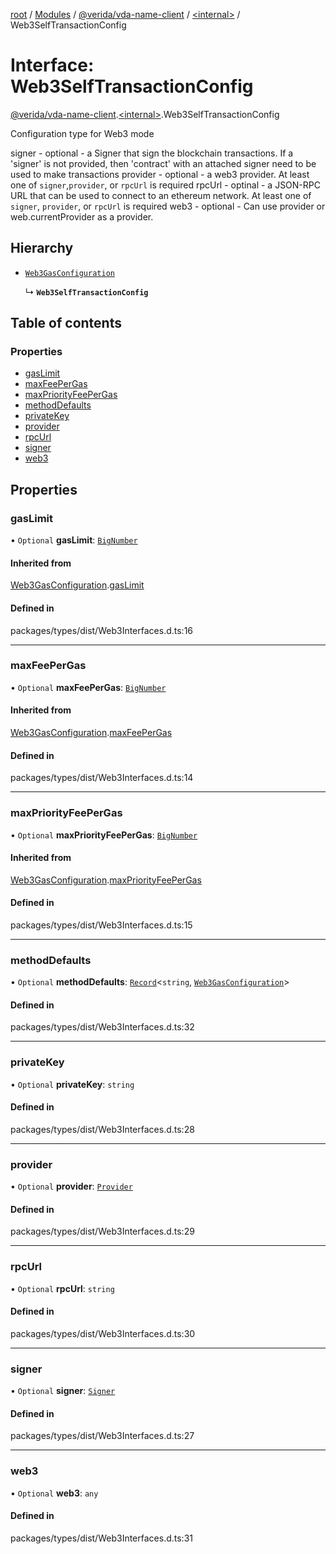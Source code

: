 [root](../README.md) / [Modules](../modules.md) / [@verida/vda-name-client](../modules/verida_vda_name_client.md) / [<internal\>](../modules/verida_vda_name_client._internal_.md) / Web3SelfTransactionConfig

# Interface: Web3SelfTransactionConfig

[@verida/vda-name-client](../modules/verida_vda_name_client.md).[<internal\>](../modules/verida_vda_name_client._internal_.md).Web3SelfTransactionConfig

Configuration type for Web3 mode

signer - optional - a Signer that sign the blockchain transactions. If a 'signer' is not provided, then 'contract' with an attached signer need to be used to make transactions
provider - optional - a web3 provider. At least one of `signer`,`provider`, or `rpcUrl` is required
rpcUrl - optinal - a JSON-RPC URL that can be used to connect to an ethereum network. At least one of `signer`, `provider`, or `rpcUrl` is required
web3 - optional - Can use provider or web.currentProvider as a provider.

## Hierarchy

- [`Web3GasConfiguration`](verida_vda_name_client._internal_.Web3GasConfiguration.md)

  ↳ **`Web3SelfTransactionConfig`**

## Table of contents

### Properties

- [gasLimit](verida_vda_name_client._internal_.Web3SelfTransactionConfig.md#gaslimit)
- [maxFeePerGas](verida_vda_name_client._internal_.Web3SelfTransactionConfig.md#maxfeepergas)
- [maxPriorityFeePerGas](verida_vda_name_client._internal_.Web3SelfTransactionConfig.md#maxpriorityfeepergas)
- [methodDefaults](verida_vda_name_client._internal_.Web3SelfTransactionConfig.md#methoddefaults)
- [privateKey](verida_vda_name_client._internal_.Web3SelfTransactionConfig.md#privatekey)
- [provider](verida_vda_name_client._internal_.Web3SelfTransactionConfig.md#provider)
- [rpcUrl](verida_vda_name_client._internal_.Web3SelfTransactionConfig.md#rpcurl)
- [signer](verida_vda_name_client._internal_.Web3SelfTransactionConfig.md#signer)
- [web3](verida_vda_name_client._internal_.Web3SelfTransactionConfig.md#web3)

## Properties

### gasLimit

• `Optional` **gasLimit**: [`BigNumber`](../classes/verida_vda_name_client._internal_.BigNumber.md)

#### Inherited from

[Web3GasConfiguration](verida_vda_name_client._internal_.Web3GasConfiguration.md).[gasLimit](verida_vda_name_client._internal_.Web3GasConfiguration.md#gaslimit)

#### Defined in

packages/types/dist/Web3Interfaces.d.ts:16

___

### maxFeePerGas

• `Optional` **maxFeePerGas**: [`BigNumber`](../classes/verida_vda_name_client._internal_.BigNumber.md)

#### Inherited from

[Web3GasConfiguration](verida_vda_name_client._internal_.Web3GasConfiguration.md).[maxFeePerGas](verida_vda_name_client._internal_.Web3GasConfiguration.md#maxfeepergas)

#### Defined in

packages/types/dist/Web3Interfaces.d.ts:14

___

### maxPriorityFeePerGas

• `Optional` **maxPriorityFeePerGas**: [`BigNumber`](../classes/verida_vda_name_client._internal_.BigNumber.md)

#### Inherited from

[Web3GasConfiguration](verida_vda_name_client._internal_.Web3GasConfiguration.md).[maxPriorityFeePerGas](verida_vda_name_client._internal_.Web3GasConfiguration.md#maxpriorityfeepergas)

#### Defined in

packages/types/dist/Web3Interfaces.d.ts:15

___

### methodDefaults

• `Optional` **methodDefaults**: [`Record`](../modules/verida_vda_name_client._internal_.md#record)<`string`, [`Web3GasConfiguration`](verida_vda_name_client._internal_.Web3GasConfiguration.md)\>

#### Defined in

packages/types/dist/Web3Interfaces.d.ts:32

___

### privateKey

• `Optional` **privateKey**: `string`

#### Defined in

packages/types/dist/Web3Interfaces.d.ts:28

___

### provider

• `Optional` **provider**: [`Provider`](../classes/verida_vda_name_client._internal_.Provider.md)

#### Defined in

packages/types/dist/Web3Interfaces.d.ts:29

___

### rpcUrl

• `Optional` **rpcUrl**: `string`

#### Defined in

packages/types/dist/Web3Interfaces.d.ts:30

___

### signer

• `Optional` **signer**: [`Signer`](../classes/verida_vda_name_client._internal_.Signer.md)

#### Defined in

packages/types/dist/Web3Interfaces.d.ts:27

___

### web3

• `Optional` **web3**: `any`

#### Defined in

packages/types/dist/Web3Interfaces.d.ts:31
